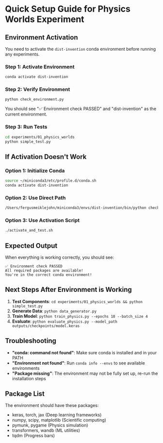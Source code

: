# Quick Setup Guide for Physics Worlds Experiment

## Environment Activation

You need to activate the `dist-invention` conda environment before running any experiments.

### Step 1: Activate Environment
```bash
conda activate dist-invention
```

### Step 2: Verify Environment
```bash
python check_environment.py
```
You should see "✅ Environment check PASSED" and "dist-invention" as the current environment.

### Step 3: Run Tests
```bash
cd experiments/01_physics_worlds
python simple_test.py
```

## If Activation Doesn't Work

### Option 1: Initialize Conda
```bash
source ~/miniconda3/etc/profile.d/conda.sh
conda activate dist-invention
```

### Option 2: Use Direct Path
```bash
/Users/fergusmeiklejohn/miniconda3/envs/dist-invention/bin/python check_environment.py
```

### Option 3: Use Activation Script
```bash
./activate_and_test.sh
```

## Expected Output

When everything is working correctly, you should see:
```
✅ Environment check PASSED
All required packages are available!
You're in the correct conda environment!
```

## Next Steps After Environment is Working

1. **Test Components**: `cd experiments/01_physics_worlds && python simple_test.py`
2. **Generate Data**: `python data_generator.py`
3. **Train Model**: `python train_physics.py --epochs 10 --batch_size 4`
4. **Evaluate**: `python evaluate_physics.py --model_path outputs/checkpoints/model.keras`

## Troubleshooting

- **"conda: command not found"**: Make sure conda is installed and in your PATH
- **"Environment not found"**: Run `conda info --envs` to see available environments
- **"Package missing"**: The environment may not be fully set up, re-run the installation steps

## Package List

The environment should have these packages:
- keras, torch, jax (Deep learning frameworks)
- numpy, scipy, matplotlib (Scientific computing)
- pymunk, pygame (Physics simulation)
- transformers, wandb (ML utilities)
- tqdm (Progress bars)